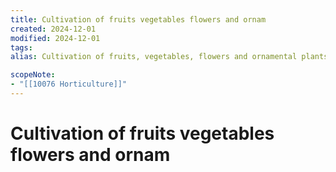 ```yaml
---
title: Cultivation of fruits vegetables flowers and ornam
created: 2024-12-01
modified: 2024-12-01
tags: 
alias: Cultivation of fruits, vegetables, flowers and ornamental plants for commercial purposes. For all activities related to the cultivation of ornamental plants or plants for food, for non-commercial purposes, use "Gardening".

scopeNote:
- "[[10076 Horticulture]]"
---
```

# Cultivation of fruits vegetables flowers and ornam
